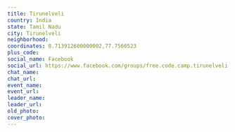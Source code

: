 ```yaml
---
title: Tirunelveli
country: India
state: Tamil Nadu
city: Tirunelveli
neighborhood: 
coordinates: 8.713912600000002,77.7566523
plus_code:
social_name: Facebook
social_url: https://www.facebook.com/groups/free.code.camp.tirunelveli
chat_name:
chat_url:
event_name:
event_url:
leader_name:
leader_url:
old_photo: 
cover_photo:
---
```

